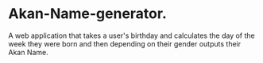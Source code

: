 # Akan-Name-generator.
A web application that takes a user's birthday and calculates the day of the week they were born and then depending on their gender outputs their Akan Name. 
